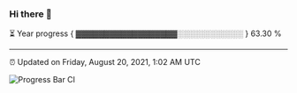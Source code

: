 ### Hi there 👋

⏳ Year progress { ▓▓▓▓▓▓▓▓▓▓▓▓▓▓▓▓▓▓░░░░░░░░░░░░ } 63.30 %

---

⏰ Updated on Friday, August 20, 2021, 1:02 AM UTC

![Progress Bar CI](https://github.com/arthurbuhl/arthurbuhl/workflows/Progress%20Bar%20CI/badge.svg)

